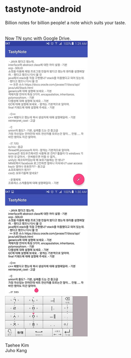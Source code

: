 # tastynote-android
Billion notes for billion people! a note which suits your taste.<br>
<br>
<br>
Now TN sync with Google Drive.<br>
![01_viewmode](https://github.com/EndlessCreation/tastynote-android/blob/master/screenshots/01_view.jpg)
![02_editmode](https://github.com/EndlessCreation/tastynote-android/blob/master/screenshots/02_edit.jpg)
<br>
<br>
Taehee Kim<br>
Juho Kang

